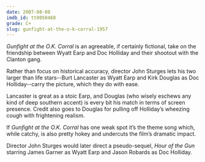 ```yaml
---
date: 2007-08-08
imdb_id: tt0050468
grade: C+
slug: gunfight-at-the-o-k-corral-1957
---
```


_Gunfight at the O.K. Corral_ is an agreeable, if certainly fictional, take on the friendship between Wyatt Earp and Doc Holliday and their shootout with the Clanton gang.

Rather than focus on historical accuracy, director John Sturges lets his two larger than life stars--Burt Lancaster as Wyatt Earp and Kirk Douglas as Doc Holliday--carry the picture, which they do with ease.

Lancaster is great as a stoic Earp, and Douglas (who wisely eschews any kind of deep southern accent) is every bit his match in terms of screen presence. Credit also goes to Douglas for pulling off Holliday’s wheezing cough with frightening realism.

If _Gunfight at the O.K. Corral_ has one weak spot it’s the theme song which, while catchy, is also pretty hokey and undercuts the film’s dramatic impact.

Director John Sturges would later direct a pseudo-sequel, <span data-imdb-id="tt0061787">_Hour of the Gun_</span> starring James Garner as Wyatt Earp and Jason Robards as Doc Holliday.
